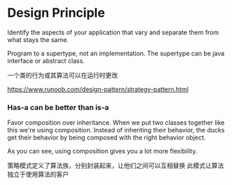 # Design Principle

Identify the aspects of your application that vary 
and separate them from what stays the same.

Program to a supertype, not an implementation.
The supertype can be java interface or abstract class.

一个类的行为或其算法可以在运行时更改

https://www.runoob.com/design-pattern/strategy-pattern.html


### Has-a can be better than is-a
Favor composition over inheritance.
When we put two classes together like this we're using composition.
Instead of inheriting their behavior, 
the ducks get their behavior by being composed with the right behavior object.

As you can see, using composition gives you a lot more flexibility.

策略模式定义了算法族，分别封装起来，让他们之间可以互相替换
此模式让算法独立于使用算法的客户